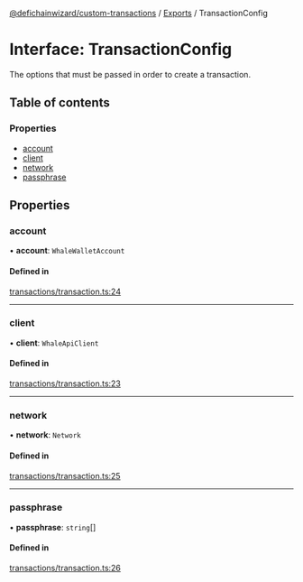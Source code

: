 [@defichainwizard/custom-transactions](../README.md) / [Exports](../modules.md) / TransactionConfig

# Interface: TransactionConfig

The options that must be passed in order to create a transaction.

## Table of contents

### Properties

- [account](TransactionConfig.md#account)
- [client](TransactionConfig.md#client)
- [network](TransactionConfig.md#network)
- [passphrase](TransactionConfig.md#passphrase)

## Properties

### account

• **account**: `WhaleWalletAccount`

#### Defined in

[transactions/transaction.ts:24](https://github.com/DeFiChain-Wizard/custom-transcation-library/blob/ad2bfdc/src/transactions/transaction.ts#L24)

___

### client

• **client**: `WhaleApiClient`

#### Defined in

[transactions/transaction.ts:23](https://github.com/DeFiChain-Wizard/custom-transcation-library/blob/ad2bfdc/src/transactions/transaction.ts#L23)

___

### network

• **network**: `Network`

#### Defined in

[transactions/transaction.ts:25](https://github.com/DeFiChain-Wizard/custom-transcation-library/blob/ad2bfdc/src/transactions/transaction.ts#L25)

___

### passphrase

• **passphrase**: `string`[]

#### Defined in

[transactions/transaction.ts:26](https://github.com/DeFiChain-Wizard/custom-transcation-library/blob/ad2bfdc/src/transactions/transaction.ts#L26)
